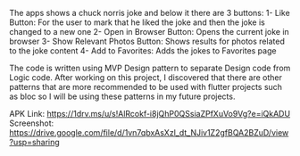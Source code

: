 The apps shows a chuck norris  joke and below it there are 3 buttons:
1- Like Button: For the user to mark that he liked the joke and then the joke is changed to a new one
2- Open in Browser Button: Opens the current joke in browser
3- Show Relevant Photos Button: Shows results for photos related to the joke content
4- Add to Favorites: Adds the jokes to Favorites page

The code is written using MVP Design pattern to separate Design code from Logic code. After working on this project, I discovered that there are other patterns that are more recommended to be used with flutter projects such as bloc so I will be using these patterns in my future projects.

APK Link:     https://1drv.ms/u/s!AlRcokf-i8jQhP0QSsiaZPfXuVo9Vg?e=iQkADU
Screenshot: https://drive.google.com/file/d/1vn7qbxAsXzl_dt_NJiv1Z2gfBQA2BZuD/view?usp=sharing
